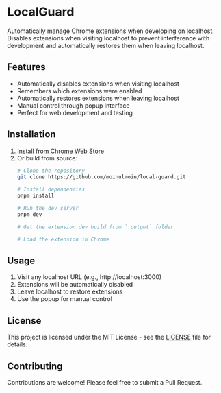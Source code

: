 # LocalGuard

Automatically manage Chrome extensions when developing on localhost. Disables extensions when visiting localhost to prevent interference with development and automatically restores them when leaving localhost.

## Features

- Automatically disables extensions when visiting localhost
- Remembers which extensions were enabled
- Automatically restores extensions when leaving localhost
- Manual control through popup interface
- Perfect for web development and testing

## Installation

1. [Install from Chrome Web Store](https://chromewebstore.google.com/detail/localguard/ddankakpahmpdkihalnmgehjefnbjnkn)
2. Or build from source:
   ```bash
   # Clone the repository
   git clone https://github.com/moinulmoin/local-guard.git

   # Install dependencies
   pnpm install

   # Run the dev server
   pnpm dev

   # Get the extension dev build from `.output` folder

   # Load the extension in Chrome
   ```

## Usage

1. Visit any localhost URL (e.g., http://localhost:3000)
2. Extensions will be automatically disabled
3. Leave localhost to restore extensions
4. Use the popup for manual control

## License

This project is licensed under the MIT License - see the [LICENSE](LICENSE) file for details.

## Contributing

Contributions are welcome! Please feel free to submit a Pull Request.
